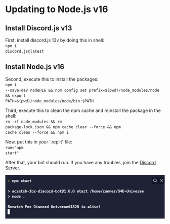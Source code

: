 # Updating to Node.js v16

## Install Discord.js v13
First, install discord.js 13v by doing this in shell:<br>
<code>npm i discord.js@latest</code><br>

## Install Node.js v16
Second, execute this to install the packages:<br>
<code>npm i --save-dev node@16 && npm config set prefix=$(pwd)/node_modules/node && export PATH=$(pwd)/node_modules/node/bin:$PATH</code><br>


Third, execute this to clean the npm cache and reinstall the package in the shell:<br>
<code>rm -rf node_modules && rm package-lock.json && npm cache clear --force && npm cache clean --force && npm i</code><br>


Now, put this in your '.replit' file:<br>
<code>run="npm start"</code>


After that, your bot should run. If you have any troubles, join the [Discord Server](https://discord.gg/C58gvrVsyD).

![example](./images/botalive.jpeg)
